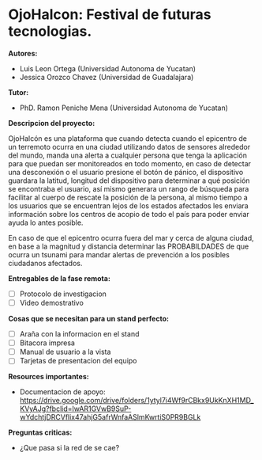 # OjoHalcon: Festival de futuras tecnologias.
**Autores:**

- Luis Leon Ortega (Universidad Autonoma de Yucatan)
- Jessica Orozco Chavez (Universidad de Guadalajara)

**Tutor:**

- PhD. Ramon Peniche Mena (Universidad Autonoma de Yucatan)

**Descripcion del proyecto:**

OjoHalcón es una plataforma que cuando detecta cuando el epicentro de un terremoto ocurra en una ciudad utilizando datos de sensores alrededor del mundo, manda una alerta a cualquier persona que tenga la aplicación para que puedan ser monitoreados en todo momento, en caso de detectar una desconexión o el usuario presione el botón de pánico, el dispositivo guardara la latitud, longitud del dispositivo para determinar a qué posición se encontraba el usuario, así mismo generara un rango de búsqueda para facilitar al cuerpo de rescate la posición de la persona, al mismo tiempo a los usuarios que se encuentran lejos de los estados afectados les enviara información sobre los centros de acopio de todo el país para poder enviar ayuda lo antes posible.

En caso de que el epicentro ocurra fuera del mar y cerca de alguna ciudad, en base a la magnitud y distancia determinar las PROBABILDADES de que ocurra un tsunami para mandar alertas de prevención a los posibles ciudadanos afectados.

**Entregables de la fase remota:**

- [ ] Protocolo de investigacion 
- [ ] Video demostrativo 

**Cosas que se necesitan para un stand perfecto:**

- [ ] Araña con la informacion en el stand
- [ ] Bitacora impresa
- [ ] Manual de usuario a la vista
- [ ] Tarjetas de presentacion del equipo

**Resources importantes:**

- Documentacion de apoyo: https://drive.google.com/drive/folders/1ytyl7i4Wf9rCBkx9UkKnXH1MD_KVyAJg?fbclid=IwAR1GVwB9SuP-wYdchtjDRCVflix47ahjG5afrWnfaASlmKwrtiS0PR9BGLk

**Preguntas criticas:**

- ¿Que pasa si la red de se cae?